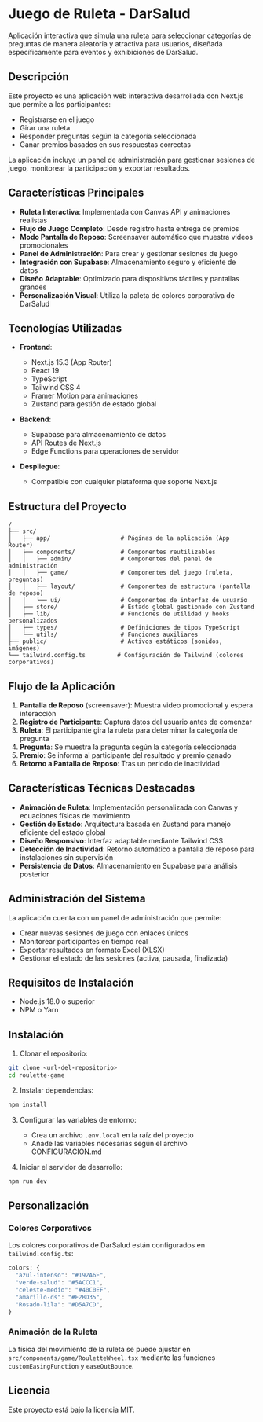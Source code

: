 # Juego de Ruleta - DarSalud

Aplicación interactiva que simula una ruleta para seleccionar categorías de preguntas de manera aleatoria y atractiva para usuarios, diseñada específicamente para eventos y exhibiciones de DarSalud.

## Descripción

Este proyecto es una aplicación web interactiva desarrollada con Next.js que permite a los participantes:
- Registrarse en el juego
- Girar una ruleta
- Responder preguntas según la categoría seleccionada
- Ganar premios basados en sus respuestas correctas

La aplicación incluye un panel de administración para gestionar sesiones de juego, monitorear la participación y exportar resultados.

## Características Principales

- **Ruleta Interactiva**: Implementada con Canvas API y animaciones realistas
- **Flujo de Juego Completo**: Desde registro hasta entrega de premios
- **Modo Pantalla de Reposo**: Screensaver automático que muestra videos promocionales
- **Panel de Administración**: Para crear y gestionar sesiones de juego
- **Integración con Supabase**: Almacenamiento seguro y eficiente de datos
- **Diseño Adaptable**: Optimizado para dispositivos táctiles y pantallas grandes
- **Personalización Visual**: Utiliza la paleta de colores corporativa de DarSalud

## Tecnologías Utilizadas

- **Frontend**: 
  - Next.js 15.3 (App Router)
  - React 19
  - TypeScript
  - Tailwind CSS 4
  - Framer Motion para animaciones
  - Zustand para gestión de estado global

- **Backend**:
  - Supabase para almacenamiento de datos
  - API Routes de Next.js
  - Edge Functions para operaciones de servidor

- **Despliegue**:
  - Compatible con cualquier plataforma que soporte Next.js

## Estructura del Proyecto

```
/
├── src/
│   ├── app/                    # Páginas de la aplicación (App Router)
│   ├── components/             # Componentes reutilizables
│   │   ├── admin/              # Componentes del panel de administración
│   │   ├── game/               # Componentes del juego (ruleta, preguntas)
│   │   ├── layout/             # Componentes de estructura (pantalla de reposo)
│   │   └── ui/                 # Componentes de interfaz de usuario
│   ├── store/                  # Estado global gestionado con Zustand
│   ├── lib/                    # Funciones de utilidad y hooks personalizados
│   ├── types/                  # Definiciones de tipos TypeScript
│   └── utils/                  # Funciones auxiliares
├── public/                     # Activos estáticos (sonidos, imágenes)
└── tailwind.config.ts         # Configuración de Tailwind (colores corporativos)
```

## Flujo de la Aplicación

1. **Pantalla de Reposo** (screensaver): Muestra video promocional y espera interacción
2. **Registro de Participante**: Captura datos del usuario antes de comenzar
3. **Ruleta**: El participante gira la ruleta para determinar la categoría de pregunta
4. **Pregunta**: Se muestra la pregunta según la categoría seleccionada
5. **Premio**: Se informa al participante del resultado y premio ganado
6. **Retorno a Pantalla de Reposo**: Tras un periodo de inactividad

## Características Técnicas Destacadas

- **Animación de Ruleta**: Implementación personalizada con Canvas y ecuaciones físicas de movimiento
- **Gestión de Estado**: Arquitectura basada en Zustand para manejo eficiente del estado global
- **Diseño Responsivo**: Interfaz adaptable mediante Tailwind CSS
- **Detección de Inactividad**: Retorno automático a pantalla de reposo para instalaciones sin supervisión
- **Persistencia de Datos**: Almacenamiento en Supabase para análisis posterior

## Administración del Sistema

La aplicación cuenta con un panel de administración que permite:

- Crear nuevas sesiones de juego con enlaces únicos
- Monitorear participantes en tiempo real
- Exportar resultados en formato Excel (XLSX)
- Gestionar el estado de las sesiones (activa, pausada, finalizada)

## Requisitos de Instalación

- Node.js 18.0 o superior
- NPM o Yarn

## Instalación

1. Clonar el repositorio:
```bash
git clone <url-del-repositorio>
cd roulette-game
```

2. Instalar dependencias:
```bash
npm install
```

3. Configurar las variables de entorno:
   - Crea un archivo `.env.local` en la raíz del proyecto
   - Añade las variables necesarias según el archivo CONFIGURACION.md

4. Iniciar el servidor de desarrollo:
```bash
npm run dev
```

## Personalización

### Colores Corporativos

Los colores corporativos de DarSalud están configurados en `tailwind.config.ts`:

```javascript
colors: {
  "azul-intenso": "#192A6E",
  "verde-salud": "#5ACCC1",
  "celeste-medio": "#40C0EF",
  "amarillo-ds": "#F2BD35",
  "Rosado-lila": "#D5A7CD",
}
```

### Animación de la Ruleta

La física del movimiento de la ruleta se puede ajustar en `src/components/game/RouletteWheel.tsx` mediante las funciones `customEasingFunction` y `easeOutBounce`.

## Licencia

Este proyecto está bajo la licencia MIT.
